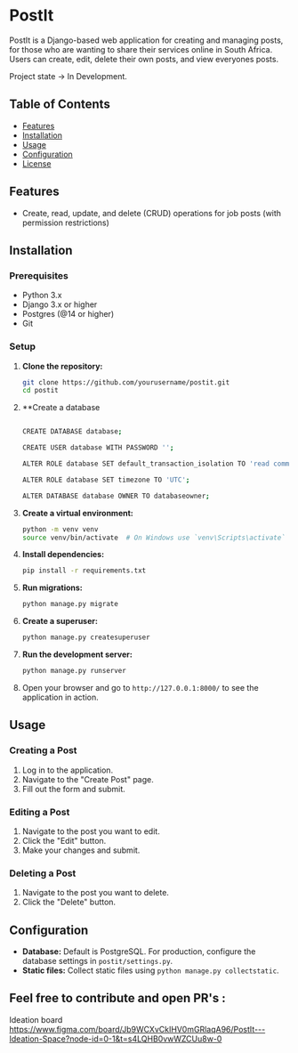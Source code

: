 # PostIt

PostIt is a Django-based web application for creating and managing posts, for those who are wanting to share their services online in South Africa. Users can create, edit, delete their own posts, and view everyones posts.

Project state -> In Development.

## Table of Contents
- [Features](#features)
- [Installation](#installation)
- [Usage](#usage)
- [Configuration](#configuration)
- [License](#license)

## Features
- Create, read, update, and delete (CRUD) operations for job posts (with permission restrictions)

## Installation

### Prerequisites
- Python 3.x
- Django 3.x or higher
- Postgres (@14 or higher)
- Git

### Setup

1. **Clone the repository:**
    ```bash
    git clone https://github.com/yourusername/postit.git
    cd postit
    ```
2. **Create a database
    ```bash

    CREATE DATABASE database;

    CREATE USER database WITH PASSWORD '';

    ALTER ROLE database SET default_transaction_isolation TO 'read committed';

    ALTER ROLE database SET timezone TO 'UTC';

    ALTER DATABASE database OWNER TO databaseowner;
    ```

3. **Create a virtual environment:**
    ```bash
    python -m venv venv
    source venv/bin/activate  # On Windows use `venv\Scripts\activate`
    ```

4. **Install dependencies:**
    ```bash
    pip install -r requirements.txt
    ```

5. **Run migrations:**
    ```bash
    python manage.py migrate
    ```

6. **Create a superuser:**
    ```bash
    python manage.py createsuperuser
    ```

7. **Run the development server:**
    ```bash
    python manage.py runserver
    ```

8. Open your browser and go to `http://127.0.0.1:8000/` to see the application in action.

## Usage

### Creating a Post
1. Log in to the application.
2. Navigate to the "Create Post" page.
3. Fill out the form and submit.

### Editing a Post
1. Navigate to the post you want to edit.
2. Click the "Edit" button.
3. Make your changes and submit.

### Deleting a Post
1. Navigate to the post you want to delete.
2. Click the "Delete" button.

## Configuration
- **Database:** Default is PostgreSQL. For production, configure the database settings in `postit/settings.py`.
- **Static files:** Collect static files using `python manage.py collectstatic`.

## Feel free to contribute and open PR's :

Ideation board <br/> 
https://www.figma.com/board/Jb9WCXvCkIHV0mGRlaqA96/PostIt---Ideation-Space?node-id=0-1&t=s4LQHB0vwWZCUu8w-0 



